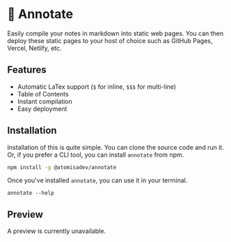 # 📓 Annotate
Easily compile your notes in markdown into static web pages. You can then deploy these static pages to your host of choice such as GitHub Pages, Vercel, Netlify, etc.

## Features
- Automatic LaTex support (`$` for inline, `$$$` for multi-line)
- Table of Contents
- Instant compilation
- Easy deployment

## Installation
Installation of this is quite simple. You can clone the source code and run it. Or, if you prefer a CLI tool, you can install `annotate` from npm.
```bash
npm install -g @atomisadev/annotate
```

Once you've installed `annotate`, you can use it in your terminal.
```
annotate --help
```

## Preview
A preview is currently unavailable.
